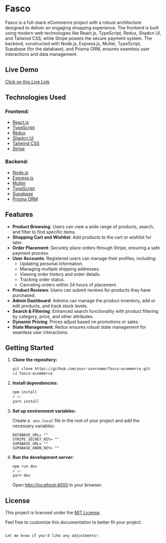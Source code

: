 # Fasco

Fasco is a full-stack eCommerce project with a robust architecture designed to deliver an engaging shopping experience. The frontend is built using modern web technologies like React.js, TypeScript, Redux, Shadcn UI, and Tailwind CSS, while Stripe powers the secure payment system. The backend, constructed with Node.js, Express.js, Multer, TypeScript, Supabase (for the database), and Prisma ORM, ensures seamless user interactions and data management.

## Live Demo
[Click on this Live Link](https://your-fasco-demo-link.com/)

## Technologies Used

### Frontend:
- [React.js](https://reactjs.org/)
- [TypeScript](https://www.typescriptlang.org/)
- [Redux](https://redux.js.org/)
- [Shadcn UI](https://ui.shadcn.com/)
- [Tailwind CSS](https://tailwindcss.com/)
- [Stripe](https://stripe.com/)

### Backend:
- [Node.js](https://nodejs.org/)
- [Express.js](https://expressjs.com/)
- [Multer](https://github.com/expressjs/multer)
- [TypeScript](https://www.typescriptlang.org/)
- [Supabase](https://supabase.com/)
- [Prisma ORM](https://www.prisma.io/)

## Features

- **Product Browsing**: Users can view a wide range of products, search, and filter to find specific items.
- **Shopping Cart and Wishlist**: Add products to the cart or wishlist for later.
- **Order Placement**: Securely place orders through Stripe, ensuring a safe payment process.
- **User Accounts**: Registered users can manage their profiles, including:
  - Updating personal information.
  - Managing multiple shipping addresses.
  - Viewing order history and order details.
  - Tracking order status.
  - Canceling orders within 24 hours of placement.
- **Product Reviews**: Users can submit reviews for products they have purchased.
- **Admin Dashboard**: Admins can manage the product inventory, add or edit products, and track stock levels.
- **Search & Filtering**: Enhanced search functionality with product filtering by category, price, and other attributes.
- **Dynamic Pricing**: Prices adjust based on promotions or sales.
- **State Management**: Redux ensures robust state management for seamless user interactions.

## Getting Started

1. **Clone the repository:**

   ```bash
   git clone https://github.com/your-username/fasco-ecommerce.git
   cd fasco-ecommerce
   ```

2. **Install dependencies:**

   ```bash
   npm install
   # or
   yarn install
   ```

3. **Set up environment variables:**

   Create a `.env.local` file in the root of your project and add the necessary variables:

   ```env
   DATABASE_URL= ""
   STRIPE_SECRET_KEY= ""
   SUPABASE_URL= ""
   SUPABASE_ANON_KEY= ""
   ```

4. **Run the development server:**

   ```bash
   npm run dev
   # or
   yarn dev
   ```

   Open [http://localhost:4000](http://localhost:4000) in your browser.

## License

This project is licensed under the [MIT License](LICENSE).

Feel free to customize this documentation to better fit your project.
```

Let me know if you'd like any adjustments!
